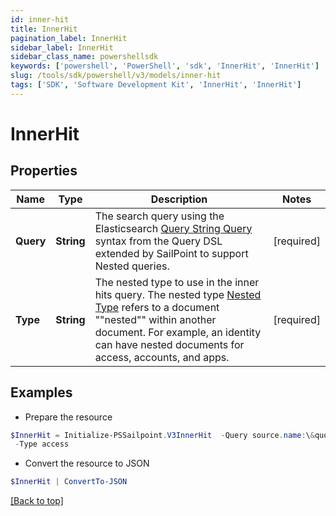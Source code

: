 ```yaml
---
id: inner-hit
title: InnerHit
pagination_label: InnerHit
sidebar_label: InnerHit
sidebar_class_name: powershellsdk
keywords: ['powershell', 'PowerShell', 'sdk', 'InnerHit', 'InnerHit'] 
slug: /tools/sdk/powershell/v3/models/inner-hit
tags: ['SDK', 'Software Development Kit', 'InnerHit', 'InnerHit']
---
```



# InnerHit

## Properties

Name | Type | Description | Notes
------------ | ------------- | ------------- | -------------
**Query** |  **String** | The search query using the Elasticsearch [Query String Query](https://www.elastic.co/guide/en/elasticsearch/reference/5.2/query-dsl-query-string-query.html#query-string) syntax from the Query DSL extended by SailPoint to support Nested queries. | [required]
**Type** |  **String** | The nested type to use in the inner hits query.  The nested type [Nested Type](https://www.elastic.co/guide/en/elasticsearch/reference/current/nested.html) refers to a document ""nested"" within another document. For example, an identity can have nested documents for access, accounts, and apps. | [required]

## Examples

- Prepare the resource
```powershell
$InnerHit = Initialize-PSSailpoint.V3InnerHit  -Query source.name:\&quot;Active Directory\&quot; `
 -Type access
```

- Convert the resource to JSON
```powershell
$InnerHit | ConvertTo-JSON
```


[[Back to top]](#) 


